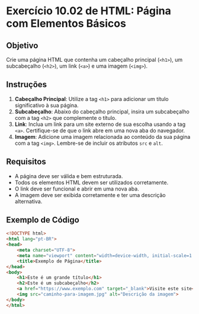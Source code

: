 # Exercício 10.02 de HTML: Página com Elementos Básicos

## Objetivo

Crie uma página HTML que contenha um cabeçalho principal (`<h1>`), um subcabeçalho (`<h2>`), um link (`<a>`) e uma imagem (`<img>`).

## Instruções

1. **Cabeçalho Principal**: Utilize a tag `<h1>` para adicionar um título significativo à sua página.
2. **Subcabeçalho**: Abaixo do cabeçalho principal, insira um subcabeçalho com a tag `<h2>` que complemente o título.
3. **Link**: Inclua um link para um site externo de sua escolha usando a tag `<a>`. Certifique-se de que o link abre em uma nova aba do navegador.
4. **Imagem**: Adicione uma imagem relacionada ao conteúdo da sua página com a tag `<img>`. Lembre-se de incluir os atributos `src` e `alt`.

## Requisitos

- A página deve ser válida e bem estruturada.
- Todos os elementos HTML devem ser utilizados corretamente.
- O link deve ser funcional e abrir em uma nova aba.
- A imagem deve ser exibida corretamente e ter uma descrição alternativa.

## Exemplo de Código

```html
<!DOCTYPE html>
<html lang="pt-BR">
<head>
    <meta charset="UTF-8">
    <meta name="viewport" content="width=device-width, initial-scale=1.0">
    <title>Exemplo de Página</title>
</head>
<body>
    <h1>Este é um grande título</h1>
    <h2>Este é um subcabeçalho</h2>
    <a href="https://www.exemplo.com" target="_blank">Visite este site</a>
    <img src="caminho-para-imagem.jpg" alt="Descrição da imagem">
</body>
</html>
```
